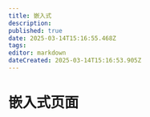 ```yaml
---
title: 嵌入式
description: 
published: true
date: 2025-03-14T15:16:55.468Z
tags: 
editor: markdown
dateCreated: 2025-03-14T15:16:53.905Z
---
```


# 嵌入式页面